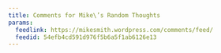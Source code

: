```yaml
---
title: Comments for Mike\’s Random Thoughts
params:
  feedlink: https://mikesmith.wordpress.com/comments/feed/
  feedid: 54efb4cd591d976f5b6a5f1ab6126e13
---
```

